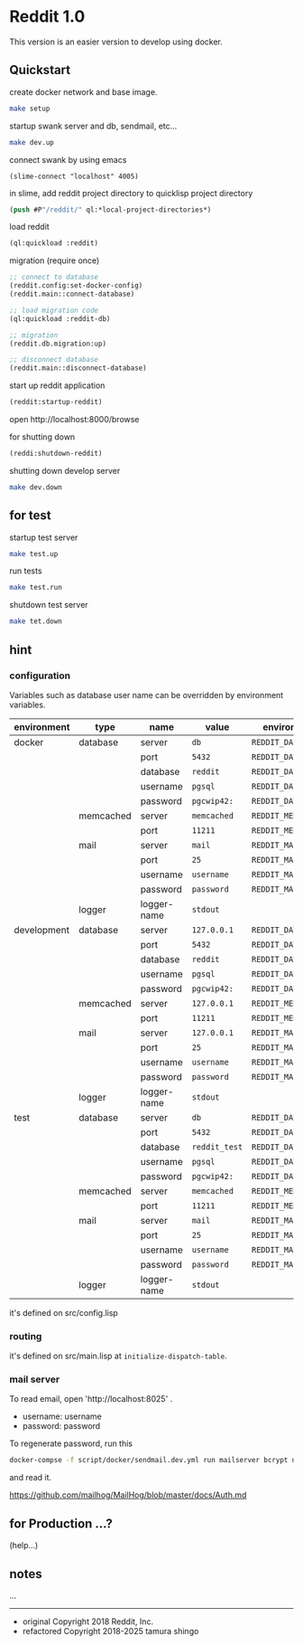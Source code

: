 # Reddit 1.0

This version is an easier version to develop using docker.

## Quickstart

create docker network and base image.

```sh
make setup
```

startup swank server and db, sendmail, etc...

```sh
make dev.up
```

connect swank by using emacs

```elisp
(slime-connect "localhost" 4005)
```

in slime, add reddit project directory to quicklisp project directory

```lisp
(push #P"/reddit/" ql:*local-project-directories*)
```


load reddit

```lisp
(ql:quickload :reddit)
```

migration (require once)

```lisp
;; connect to database
(reddit.config:set-docker-config)
(reddit.main::connect-database)

;; load migration code
(ql:quickload :reddit-db)

;; migration
(reddit.db.migration:up)

;; disconnect database
(reddit.main::disconnect-database)
```

start up reddit application


```lisp
(reddit:startup-reddit)
```


open http://localhost:8000/browse

for shutting down

```lisp
(reddi:shutdown-reddit)
```


shutting down develop server

```sh
make dev.down
```


## for test

startup test server

```sh
make test.up
```

run tests

```sh
make test.run
```

shutdown test server

```sh
make tet.down
```


## hint


### configuration

Variables such as database user name can be overridden by environment variables.


| environment | type      | name        | value         | environment vriable        |
| ----------- | --------- | ----------- | ------------- | -------------------------- |
| docker      | database  | server      | `db`          | `REDDIT_DATABASE_SERVER`   |
|             |           | port        | `5432`        | `REDDIT_DATABASE_PORT`     |
|             |           | database    | `reddit`      | `REDDIT_DATABASE_DATABASE` |
|             |           | username    | `pgsql`       | `REDDIT_DATABASE_USERNAME` |
|             |           | password    | `pgcwip42:`   | `REDDIT_DATABASE_PASSWORD` |
|             | memcached | server      | `memcached`   | `REDDIT_MEMCACHED_SERVER`  |
|             |           | port        | `11211`       | `REDDIT_MEMCACHED_PORT`    |
|             | mail      | server      | `mail`        | `REDDIT_MAIL_SERVER`       |
|             |           | port        | `25`          | `REDDIT_MAIL_PORT`         |
|             |           | username    | `username`    | `REDDIT_MAIL_USERNAME`     |
|             |           | password    | `password`    | `REDDIT_MAIL_PASSWORD`     |
|             | logger    | logger-name | `stdout`      |                            |
| development | database  | server      | `127.0.0.1`   | `REDDIT_DATABASE_SERVER`   |
|             |           | port        | `5432`        | `REDDIT_DATABASE_PORT`     |
|             |           | database    | `reddit`      | `REDDIT_DATABASE_DATABASE` |
|             |           | username    | `pgsql`       | `REDDIT_DATABASE_USERNAME` |
|             |           | password    | `pgcwip42:`   | `REDDIT_DATABASE_PASSWORD` |
|             | memcached | server      | `127.0.0.1`   | `REDDIT_MEMCACHED_SERVER`  |
|             |           | port        | `11211`       | `REDDIT_MEMCACHED_PORT`    |
|             | mail      | server      | `127.0.0.1`   | `REDDIT_MAIL_SERVER`       |
|             |           | port        | `25`          | `REDDIT_MAIL_PORT`         |
|             |           | username    | `username`    | `REDDIT_MAIL_USERNAME`     |
|             |           | password    | `password`    | `REDDIT_MAIL_PASSWORD`     |
|             | logger    | logger-name | `stdout`      |                            |
| test        | database  | server      | `db`          | `REDDIT_DATABASE_SERVER`   |
|             |           | port        | `5432`        | `REDDIT_DATABASE_PORT`     |
|             |           | database    | `reddit_test` | `REDDIT_DATABASE_DATABASE` |
|             |           | username    | `pgsql`       | `REDDIT_DATABASE_USERNAME` |
|             |           | password    | `pgcwip42:`   | `REDDIT_DATABASE_PASSWORD` |
|             | memcached | server      | `memcached`   | `REDDIT_MEMCACHED_SERVER`  |
|             |           | port        | `11211`       | `REDDIT_MEMCACHED_PORT`    |
|             | mail      | server      | `mail`        | `REDDIT_MAIL_SERVER`       |
|             |           | port        | `25`          | `REDDIT_MAIL_PORT`         |
|             |           | username    | `username`    | `REDDIT_MAIL_USERNAME`     |
|             |           | password    | `password`    | `REDDIT_MAIL_PASSWORD`     |
|             | logger    | logger-name | `stdout`      |                            |


it's defined on src/config.lisp


### routing

it's defined on src/main.lisp at `initialize-dispatch-table`.

### mail server

To read email, open 'http://localhost:8025' .

- username: username
- password: password


To regenerate password, run this

```sh
docker-compse -f script/docker/sendmail.dev.yml run mailserver bcrypt newpassword
```

and read it.

https://github.com/mailhog/MailHog/blob/master/docs/Auth.md



## for Production ...?

(help...)


## notes

...

---
- original Copyright 2018 Reddit, Inc.
- refactored Copyright 2018-2025 tamura shingo
